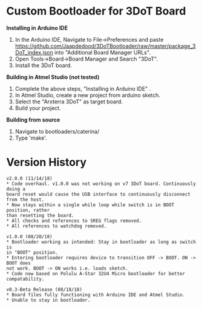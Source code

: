 Custom Bootloader for 3DoT Board
================

**Installing in Arduino IDE**
1. In the Arduino IDE, Navigate to File->Preferences and paste
   https://github.com/Jaapdedood/3DoTBootloader/raw/master/package_3DoT_index.json
   into "Additional Board Manager URLs".
2. Open Tools->Board->Board Manager and Search "3DoT".
3. Install the 3DoT board.

**Building in Atmel Studio (not tested)**

1. Complete the above steps, "Installing in Arduino IDE" .
2. In Atmel Studio, create a new project from arduino sketch.
3. Select the "Arxterra 3DoT" as target board.
4. Build your project.

**Building from source**

1. Navigate to bootloaders/caterina/
2. Type 'make'.

Version History
===============
```
v2.0.0 (11/14/18)
* Code overhaul. v1.0.0 was not working on v7 3DoT board. Continuously doing a
board reset would cause the USB interface to continuously disconnect from the host.
* Now stays within a single while loop while switch is in BOOT position, rather
than resetting the board.
* All checks and references to SREG flags removed.
* All references to watchdog removed.

v1.0.0 (08/20/18)
* Bootloader working as intended: Stay in bootloader as long as switch is
in "BOOT" position.
* Entering bootloader requires device to transition OFF -> BOOT. ON -> BOOT does
not work. BOOT -> ON works i.e. loads sketch.
* Code now based on Polulu A-Star 32U4 Micro bootloader for better compatability.

v0.3-Beta Release (08/18/18)
* Board files fully functioning with Arduino IDE and Atmel Studio.
* Unable to stay in bootloader.
```
